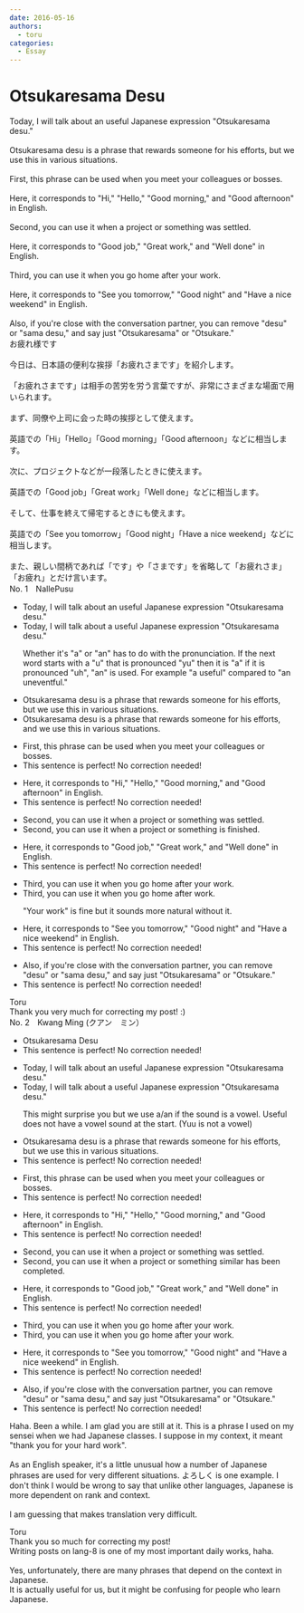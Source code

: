 ```yaml
---
date: 2016-05-16
authors:
  - toru
categories:
  - Essay
---
```


<h1 id="subject_show">Otsukaresama Desu</h1>
<div class="date" hidden>May 16, 2016 11:27</div>
<div id="post"><div id="body_show_ori">
Today, I will talk about an useful Japanese expression "Otsukaresama desu."<br/><br/>Otsukaresama desu is a phrase that rewards someone for his efforts, but we use this in various situations.<br/><br/>First, this phrase can be used when you meet your colleagues or bosses.<br/><br/>Here, it corresponds to "Hi," "Hello," "Good morning," and "Good afternoon" in English.<br/><br/>Second, you can use it when a project or something was settled.<br/><br/>Here, it corresponds to "Good job," "Great work," and "Well done" in English.<br/><br/>Third, you can use it when you go home after your work.<br/><br/>Here, it corresponds to "See you tomorrow," "Good night" and "Have a nice weekend" in English.<br/><br/>Also, if you're close with the conversation partner, you can remove "desu" or "sama desu," and say just "Otsukaresama" or "Otsukare."
</div></div>

<!-- more -->

<div id="post_ja"><div id="body_show_mo">
お疲れ様です<br/><br/>今日は、日本語の便利な挨拶「お疲れさまです」を紹介します。<br/><br/>「お疲れさまです」は相手の苦労を労う言葉ですが、非常にさまざまな場面で用いられます。<br/><br/>まず、同僚や上司に会った時の挨拶として使えます。<br/><br/>英語での「Hi」「Hello」「Good morning」「Good afternoon」などに相当します。<br/><br/>次に、プロジェクトなどが一段落したときに使えます。<br/><br/>英語での「Good job」「Great work」「Well done」などに相当します。<br/><br/>そして、仕事を終えて帰宅するときにも使えます。<br/><br/>英語での「See you tomorrow」「Good night」「Have a nice weekend」などに相当します。<br/><br/>また、親しい間柄であれば「です」や「さまです」を省略して「お疲れさま」「お疲れ」とだけ言います。
</div></div>
<div id="block"><div class="first_name"> No. 1　<span class="just_name">NallePusu</span></div><div id="block2">
<ul class="correction_field">
<li class="incorrect">Today, I will talk about an useful Japanese expression "Otsukaresama desu."</li>
<li class="corrected correct">
Today, I will talk about <span class="f_red">a</span> useful Japanese expression "Otsukaresama desu."
<p class="correction_comment">Whether it's "a" or "an" has to do with the pronunciation. If the next word starts with a "u" that is pronounced "yu" then it is "a" if it is pronounced "uh", "an" is used. For example "a useful" compared to "an uneventful."</p>
</li>
</ul>
<ul class="correction_field">
<li class="incorrect">Otsukaresama desu is a phrase that rewards someone for his efforts, but we use this in various situations.</li>
<li class="corrected correct">
Otsukaresama desu is a phrase that rewards someone for his efforts, <span class="f_red">and</span> we use this in various situations.
</li>
</ul>
<ul class="correction_field">
<li class="incorrect">First, this phrase can be used when you meet your colleagues or bosses.</li>
<li class="corrected perfect">This sentence is perfect! No correction needed!</li>
</ul>
<ul class="correction_field">
<li class="incorrect">Here, it corresponds to "Hi," "Hello," "Good morning," and "Good afternoon" in English.</li>
<li class="corrected perfect">This sentence is perfect! No correction needed!</li>
</ul>
<ul class="correction_field">
<li class="incorrect">Second, you can use it when a project or something was settled.</li>
<li class="corrected correct">
Second, you can use it when a project or something <span class="f_red">is finished</span>.
</li>
</ul>
<ul class="correction_field">
<li class="incorrect">Here, it corresponds to "Good job," "Great work," and "Well done" in English.</li>
<li class="corrected perfect">This sentence is perfect! No correction needed!</li>
</ul>
<ul class="correction_field">
<li class="incorrect">Third, you can use it when you go home after your work.</li>
<li class="corrected correct">
Third, you can use it when you go home after work.
<p class="correction_comment">"Your work" is fine but it sounds more natural without it.</p>
</li>
</ul>
<ul class="correction_field">
<li class="incorrect">Here, it corresponds to "See you tomorrow," "Good night" and "Have a nice weekend" in English.</li>
<li class="corrected perfect">This sentence is perfect! No correction needed!</li>
</ul>
<ul class="correction_field">
<li class="incorrect">Also, if you're close with the conversation partner, you can remove "desu" or "sama desu," and say just "Otsukaresama" or "Otsukare."</li>
<li class="corrected perfect">This sentence is perfect! No correction needed!</li>
</ul>
</div><div class="name"><span class="just_name">Toru</span><br>
Thank you very much for correcting my post! :)
</div>
</div>
<div id="block"><div class="first_name"> No. 2　<span class="just_name">Kwang Ming (クアン　ミン）</span></div><div id="block2">
<ul class="correction_field">
<li class="incorrect">Otsukaresama Desu</li>
<li class="corrected perfect">This sentence is perfect! No correction needed!</li>
</ul>
<ul class="correction_field">
<li class="incorrect">Today, I will talk about an useful Japanese expression "Otsukaresama desu."</li>
<li class="corrected correct">
Today, I will talk about <span class="f_blue">a </span>useful Japanese expression "Otsukaresama desu."
<p class="correction_comment">This might surprise you but we use a/an if the sound is a vowel. Useful does not have a vowel sound at the start. (Yuu is not a vowel)</p>
</li>
</ul>
<ul class="correction_field">
<li class="incorrect">Otsukaresama desu is a phrase that rewards someone for his efforts, but we use this in various situations.</li>
<li class="corrected perfect">This sentence is perfect! No correction needed!</li>
</ul>
<ul class="correction_field">
<li class="incorrect">First, this phrase can be used when you meet your colleagues or bosses.</li>
<li class="corrected perfect">This sentence is perfect! No correction needed!</li>
</ul>
<ul class="correction_field">
<li class="incorrect">Here, it corresponds to "Hi," "Hello," "Good morning," and "Good afternoon" in English.</li>
<li class="corrected perfect">This sentence is perfect! No correction needed!</li>
</ul>
<ul class="correction_field">
<li class="incorrect">Second, you can use it when a project or something was settled.</li>
<li class="corrected correct">
Second, you can use it when a project or something <span class="f_blue">similar has been completed.</span>
</li>
</ul>
<ul class="correction_field">
<li class="incorrect">Here, it corresponds to "Good job," "Great work," and "Well done" in English.</li>
<li class="corrected perfect">This sentence is perfect! No correction needed!</li>
</ul>
<ul class="correction_field">
<li class="incorrect">Third, you can use it when you go home after your work.</li>
<li class="corrected correct">
Third, you can use it when you go home after <span class="sline"><span class="f_blue">your </span></span>work.
</li>
</ul>
<ul class="correction_field">
<li class="incorrect">Here, it corresponds to "See you tomorrow," "Good night" and "Have a nice weekend" in English.</li>
<li class="corrected perfect">This sentence is perfect! No correction needed!</li>
</ul>
<ul class="correction_field">
<li class="incorrect">Also, if you're close with the conversation partner, you can remove "desu" or "sama desu," and say just "Otsukaresama" or "Otsukare."</li>
<li class="corrected perfect">This sentence is perfect! No correction needed!</li>
</ul>
<p class="comment_small">
 Haha. Been a while. I am glad you are still at it. This is a phrase I used on my sensei when we had Japanese classes. I suppose in my context, it meant "thank you for your hard work".
 <br/>
 <br/>
 As an English speaker, it's a little unusual how a number of Japanese phrases are used for very different situations. よろしく is one example. I don't think I would be wrong to say that unlike other languages, Japanese is more dependent on rank and context.
 <br/>
 <br/>
 I am guessing that makes translation very difficult.
</p>

</div><div class="name"><span class="just_name">Toru</span><br>
Thank you so much for correcting my post!<br/>Writing posts on lang-8 is one of my most important daily works, haha.<br/><br/>Yes, unfortunately, there are many phrases that depend on the context in Japanese.<br/>It is actually useful for us, but it might be confusing for people who learn Japanese.
</div>
</div>
